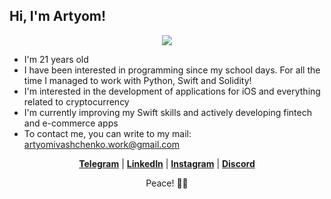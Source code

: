 ## Hi, I'm Artyom! 

<p align="center">
  <a href="https://skillicons.dev">
    <img src="https://skillicons.dev/icons?i=swift,react,flutter,py,html,css,js,vscode,firebase,github,gitlab,figma&perline=6" />
  </a>
</p>

- I'm 21 years old
- I have been interested in programming since my school days. For all the time I managed to work with Python, Swift and Solidity!
- I'm interested in the development of applications for iOS and everything related to cryptocurrency
- I'm currently improving my Swift skills and actively developing fintech and e-commerce apps
- To contact me, you can write to my mail: artyomivashchenko.work@gmail.com

<p align="center">
  <strong><a href="https://t.me/dthaminee">Telegram</a></strong> |
  <strong><a href="https://www.linkedin.com/in/antiidot">LinkedIn</a></strong> |
  <strong><a href="https://www.instagram.com/dthaminee/">Instagram</a></strong> |
  <strong><a href="https://discord.com/users/614071800766136348/">Discord</a></strong> 
</p>

<p align="center">
  Peace! ✌🏻 
</p>
